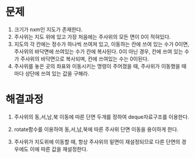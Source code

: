 # 문제

1. 크기가 nxm인 지도가 존재한다. 
2. 주사위는 지도 위에 있고 가장 처음에는 주사위의 모든 면이 0이 적혀있다.
3. 지도의 각 칸에는 정수가 하나씩 쓰여져 있고, 이동하는 칸에 쓰여 있는 수가 0이면, 주사위의 바닥면에 쓰여있는 수가 칸에 복사된다. 0이 아닌 경우, 칸에 쓰여 있는 수가 주사위의 바닥면으로 복사되며, 칸에 쓰여있는 수는 0이된다.
4. 주사위를 놓은 곳의 좌표와 이동시키는 명령이 주어졌을 때, 주사위가 이동했을 때 마다 상단에 쓰여 있는 값을 구해라.



# 해결과정

1. 주사위의 동,서,남,북 이동에 따른 단면 두개를 정하여 deque자료구조를 이용한다.

2. rotate함수를 이용하여 동,서,남,북에 따른 주사위 단면 이동을 용이하게 한다.

3. 주사위가 지도위에 이동할 때, 항상 주사위의 밑면이 재설정되므로 다른 단면의 경우에도 이에 따른 값을 재설정한다.

   